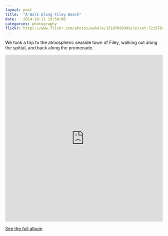 ```yaml
---
layout: post
title:  "A Walk Along Filey Beach"
date:   2014-10-11 19:50:00
categories: photography
flickr: https://www.flickr.com/photos/awhale/15107699309/in/set-72157648663071011/player/
---
```


We took a trip to the atmospheric seaside town of Filey, walking out along the spittal, and back along the promenade.

<iframe src="https://www.flickr.com/photos/awhale/15512068805/in/set-72157648663071011/player/" width="100%" height="535" frameborder="0" allowfullscreen webkitallowfullscreen mozallowfullscreen oallowfullscreen msallowfullscreen></iframe>

[See the full album](https://www.flickr.com/photos/awhale/sets/72157648663071011/)
